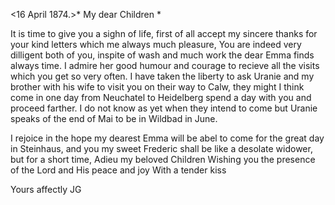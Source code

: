  <16 April 1874.>*
My dear Children <Fried>*

It is time to give you a sighn of life, first of all accept my sincere thanks for your kind letters which me always much pleasure, You are indeed very dilligent both of you, inspite of wash and much work the dear Emma finds always time. I admire her good humour and courage to recieve all the visits which you get so very often. I have taken the liberty to ask Uranie and my brother with his wife to visit you on their way to Calw, they might I think come in one day from Neuchatel to Heidelberg spend a day with you and proceed farther. I do not know as yet when they intend to come but Uranie speaks of the end of Mai to be in Wildbad in June.

I rejoice in the hope my dearest Emma will be abel to come for the great day in Steinhaus, and you my sweet Frederic shall be like a desolate widower, but for a short time, Adieu my beloved Children Wishing you the presence of the Lord and His peace and joy With a tender kiss

 Yours affectly JG
